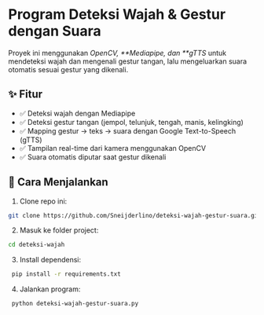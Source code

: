 # Program Deteksi Wajah & Gestur dengan Suara

Proyek ini menggunakan _OpenCV, **Mediapipe, dan **gTTS_ untuk mendeteksi wajah dan mengenali gestur tangan, lalu mengeluarkan suara otomatis sesuai gestur yang dikenali.

## ✨ Fitur

- ✅ Deteksi wajah dengan Mediapipe
- ✅ Deteksi gestur tangan (jempol, telunjuk, tengah, manis, kelingking)
- ✅ Mapping gestur → teks → suara dengan Google Text-to-Speech (gTTS)
- ✅ Tampilan real-time dari kamera menggunakan OpenCV
- ✅ Suara otomatis diputar saat gestur dikenali

## 🚀 Cara Menjalankan

1. Clone repo ini:

```bash
git clone https://github.com/Sneijderlino/deteksi-wajah-gestur-suara.git
```

2. Masuk ke folder project:

```bash
cd deteksi-wajah
```

3. Install dependensi:

```bash
 pip install -r requirements.txt
```

4.  Jalankan program:

```bash
 python deteksi-wajah-gestur-suara.py
```
